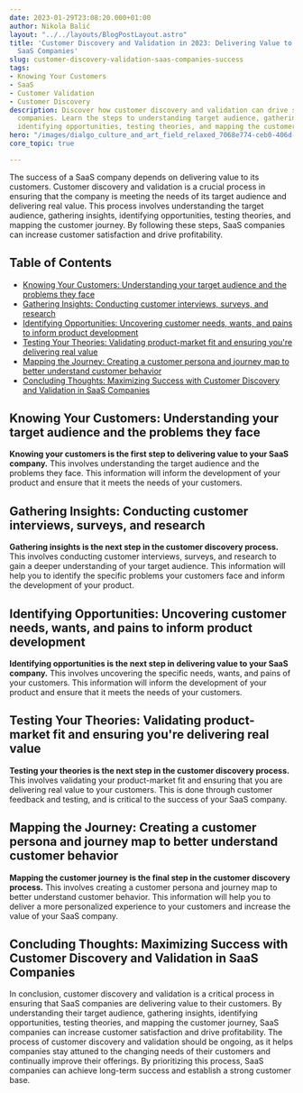 ```yaml
---
date: 2023-01-29T23:08:20.000+01:00
author: Nikola Balić
layout: "../../layouts/BlogPostLayout.astro"
title: 'Customer Discovery and Validation in 2023: Delivering Value to Profitable
  SaaS Companies'
slug: customer-discovery-validation-saas-companies-success
tags:
- Knowing Your Customers
- SaaS
- Customer Validation
- Customer Discovery
description: Discover how customer discovery and validation can drive success in SaaS
  companies. Learn the steps to understanding target audience, gathering insights,
  identifying opportunities, testing theories, and mapping the customer journey.
hero: "/images/dialgo_culture_and_art_field_relaxed_7068e774-ceb0-406d-969b-8a0a8a44c255.jpg"
core_topic: true

---
```

The success of a SaaS company depends on delivering value to its customers. Customer discovery and validation is a crucial process in ensuring that the company is meeting the needs of its target audience and delivering real value. This process involves understanding the target audience, gathering insights, identifying opportunities, testing theories, and mapping the customer journey. By following these steps, SaaS companies can increase customer satisfaction and drive profitability.

## Table of Contents

- [Knowing Your Customers: Understanding your target audience and the problems they face](#knowing-your-customers-understanding-your-target-audience-and-the-problems-they-face)
- [Gathering Insights: Conducting customer interviews, surveys, and research](#gathering-insights-conducting-customer-interviews-surveys-and-research)
- [Identifying Opportunities: Uncovering customer needs, wants, and pains to inform product development](#identifying-opportunities-uncovering-customer-needs-wants-and-pains-to-inform-product-development)
- [Testing Your Theories: Validating product-market fit and ensuring you're delivering real value](#testing-your-theories-validating-product-market-fit-and-ensuring-youre-delivering-real-value)
- [Mapping the Journey: Creating a customer persona and journey map to better understand customer behavior](#mapping-the-journey-creating-a-customer-persona-and-journey-map-to-better-understand-customer-behavior)
- [Concluding Thoughts: Maximizing Success with Customer Discovery and Validation in SaaS Companies](#concluding-thoughts)

<a id="#knowing-your-customers-understanding-your-target-audience-and-the-problems-they-face"></a>
## Knowing Your Customers: Understanding your target audience and the problems they face

**Knowing your customers is the first step to delivering value to your SaaS company.** This involves understanding the target audience and the problems they face. This information will inform the development of your product and ensure that it meets the needs of your customers.

<a id="#gathering-insights-conducting-customer-interviews-surveys-and-research"></a>
## Gathering Insights: Conducting customer interviews, surveys, and research

**Gathering insights is the next step in the customer discovery process.** This involves conducting customer interviews, surveys, and research to gain a deeper understanding of your target audience. This information will help you to identify the specific problems your customers face and inform the development of your product.

<a id="#identifying-opportunities-uncovering-customer-needs-wants-and-pains-to-inform-product-development"></a>
## Identifying Opportunities: Uncovering customer needs, wants, and pains to inform product development

**Identifying opportunities is the next step in delivering value to your SaaS company.** This involves uncovering the specific needs, wants, and pains of your customers. This information will inform the development of your product and ensure that it meets the needs of your customers.

<a id="#testing-your-theories-validating-product-market-fit-and-ensuring-youre-delivering-real-value"></a>
## Testing Your Theories: Validating product-market fit and ensuring you're delivering real value

**Testing your theories is the next step in the customer discovery process.** This involves validating your product-market fit and ensuring that you are delivering real value to your customers. This is done through customer feedback and testing, and is critical to the success of your SaaS company.

<a id="#mapping-the-journey-creating-a-customer-persona-and-journey-map-to-better-understand-customer-behavior"></a>
## Mapping the Journey: Creating a customer persona and journey map to better understand customer behavior

**Mapping the customer journey is the final step in the customer discovery process.** This involves creating a customer persona and journey map to better understand customer behavior. This information will help you to deliver a more personalized experience to your customers and increase the value of your SaaS company.

<a id="#concluding-thoughts"></a>
## Concluding Thoughts: Maximizing Success with Customer Discovery and Validation in SaaS Companies

In conclusion, customer discovery and validation is a critical process in ensuring that SaaS companies are delivering value to their customers. By understanding their target audience, gathering insights, identifying opportunities, testing theories, and mapping the customer journey, SaaS companies can increase customer satisfaction and drive profitability. The process of customer discovery and validation should be ongoing, as it helps companies stay attuned to the changing needs of their customers and continually improve their offerings. By prioritizing this process, SaaS companies can achieve long-term success and establish a strong customer base.